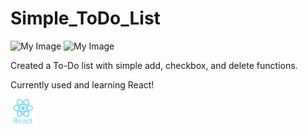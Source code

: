# Simple_ToDo_List

![My Image](https://i.imgur.com/QnYS1lt.png)
![My Image](https://i.imgur.com/EjmbMkp.png)

Created a To-Do list with simple add, checkbox, and delete functions. 

Currently used and learning React! <p align="left"> <a href="https://reactjs.org/" target="_blank" rel="noreferrer"> <img src="https://raw.githubusercontent.com/devicons/devicon/master/icons/react/react-original-wordmark.svg" alt="react" width="40" height="40"/> </a> </p>
